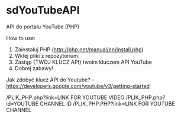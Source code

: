 # sdYouTubeAPI
API do portalu YouTube (PHP)

How to use:
1. Zainstaluj PHP (http://php.net/manual/en/install.php)
2. Wklej pliki z repozytorium.
3. Zastąp {TWOJ KLUCZ API} twoim kluczem API YouTube
4. Dobrej zabawy!

Jak zdobyć klucz API do Youtube? - https://developers.google.com/youtube/v3/getting-started

/PLIK_PHP.php?link=LINK FOR YOUTUBE VIDEO
/PLIK_PHP.php?id=YOUTUBE CHANNEL ID
/PLIK_PHP.PHP?link=LINK FOR YOUTUBE CHANNEL
